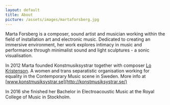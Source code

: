 ```yaml
---
layout: default
title: About
picture: /assets/images/martaforsberg.jpg
---
```


Marta Forsberg is a composer, sound artist and musician working within the field of installation art and electronic music. Dedicated to creating an immersive environment, her work explores intimacy in music and performance through minimalist sound and light sculptures - a sonic visualisation.

In 2012 Marta founded Konstmusiksystrar together with composer [Lo Kristenson](https://lokristenson.com/). A women and trans separatistic organisation working for equality in the Contemporary Music scene in Sweden. More info at [www.konstmusiksystrar.se](http://konstmusiksystrar.se/)

In 2016 she finished her Bachelor in Electroacoustic Music at the Royal College of Music in Stockholm.
